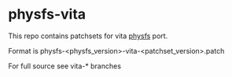# physfs-vita

This repo contains patchsets for vita [physfs](https://icculus.org/physfs/) port.

Format is physfs-<physfs_version>-vita-<patchset_version>.patch

For full source see vita-* branches
